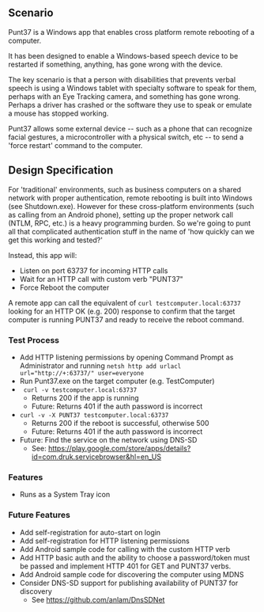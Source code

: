 ## Scenario

Punt37 is a Windows app that enables cross platform remote rebooting of a computer.

It has been designed to enable a Windows-based speech device to be restarted if something, anything, has gone wrong with the device.

The key scenario is that a person with disabilities that prevents verbal speech is using a Windows tablet with specialty software to
speak for them, perhaps with an Eye Tracking camera, and something has gone wrong.  Perhaps a driver has crashed or the software they
use to speak or emulate a mouse has stopped working.

Punt37 allows some external device -- such as a phone that can recognize facial gestures, a microcontroller with a physical switch, etc --
to send a 'force restart' command to the computer.

## Design Specification

For 'traditional' environments, such as business computers on a shared network with proper authentication, remote rebooting is built into Windows (see Shutdown.exe).  However for these cross-platform environments (such as calling from an Android phone), setting up the proper network call (NTLM, RPC, etc.) is a heavy programming burden.  So we're going to punt all that complicated authentication stuff in the name of 'how quickly can we get this working and tested?'

Instead, this app will:

- Listen on port 63737 for incoming HTTP calls
- Wait for an HTTP call with custom verb "PUNT37"
- Force Reboot the computer

A remote app can call the equivalent of `curl testcomputer.local:63737` looking for an HTTP OK (e.g. 200) response to confirm that the target computer is running PUNT37 and ready to receive the reboot command.

### Test Process

- Add HTTP listening permissions by opening Command Prompt as Administrator and running `netsh http add urlacl url="http://+:63737/" user=everyone`
- Run Punt37.exe on the target computer (e.g. TestComputer)
- ` curl -v testcomputer.local:63737`
  - Returns 200 if the app is running
  - Future: Returns 401 if the auth password is incorrect
- `curl -v -X PUNT37 testcomputer.local:63737`
  - Returns 200 if the reboot is successful, otherwise 500
  - Future: Returns 401 if the auth password is incorrect
- Future: Find the service on the network using DNS-SD
  - See: https://play.google.com/store/apps/details?id=com.druk.servicebrowser&hl=en_US
  
### Features

- Runs as a System Tray icon

### Future Features

- Add self-registration for auto-start on login
- Add self-registration for HTTP listening permissions
- Add Android sample code for calling with the custom HTTP verb
- Add HTTP basic auth and the ability to choose a password/token must be passed and implement HTTP 401 for GET and PUNT37 verbs.
- Add Android sample code for discovering the computer using MDNS
- Consider DNS-SD support for publishing availability of PUNT37 for discovery
  - See https://github.com/anlam/DnsSDNet
